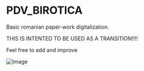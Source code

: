 PDV_BIROTICA
==============

Basic romanian paper-work digitalization.

THIS IS INTENTED TO BE USED AS A TRANSITION!!!!

Feel free to add and improve

![Image](https://imgur.com/bpY6ozf.png)


